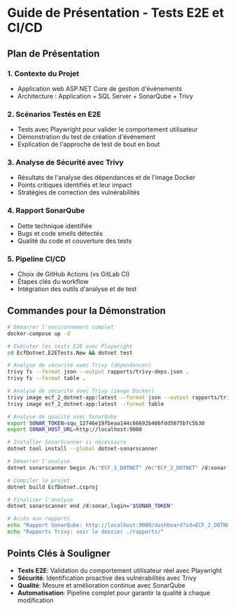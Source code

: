 # Guide de Présentation - Tests E2E et CI/CD

## Plan de Présentation 

### 1. Contexte du Projet 
- Application web ASP.NET Core de gestion d'événements
- Architecture : Application + SQL Server + SonarQube + Trivy

### 2. Scénarios Testés en E2E 
- Tests avec Playwright pour valider le comportement utilisateur
- Démonstration du test de création d'événement
- Explication de l'approche de test de bout en bout

### 3. Analyse de Sécurité avec Trivy 
- Résultats de l'analyse des dépendances et de l'image Docker
- Points critiques identifiés et leur impact
- Stratégies de correction des vulnérabilités

### 4. Rapport SonarQube 
- Dette technique identifiée
- Bugs et code smells détectés
- Qualité du code et couverture des tests

### 5. Pipeline CI/CD 
- Choix de GitHub Actions (vs GitLab CI)
- Étapes clés du workflow
- Intégration des outils d'analyse et de test

## Commandes pour la Démonstration

```bash
# Démarrer l'environnement complet
docker-compose up -d

# Exécuter les tests E2E avec Playwright
cd EcfDotnet.E2ETests.New && dotnet test

# Analyse de sécurité avec Trivy (dépendances)
trivy fs --format json --output rapports/trivy-deps.json .
trivy fs --format table .

# Analyse de sécurité avec Trivy (image Docker)
trivy image ecf_2_dotnet-app:latest --format json --output rapports/trivy-image.json
trivy image ecf_2_dotnet-app:latest --format table

# Analyse de qualité avec SonarQube
export SONAR_TOKEN=squ_12746e19fbeaa144c66692b406fdd5075b7c5b30
export SONAR_HOST_URL=http://localhost:9000

# Installer SonarScanner si nécessaire
dotnet tool install --global dotnet-sonarscanner

# Démarrer l'analyse
dotnet sonarscanner begin /k:"ECF_2_DOTNET" /n:"ECF_2_DOTNET" /d:sonar.host.url="$SONAR_HOST_URL" /d:sonar.login="$SONAR_TOKEN"

# Compiler le projet
dotnet build EcfDotnet.csproj

# Finaliser l'analyse
dotnet sonarscanner end /d:sonar.login="$SONAR_TOKEN"

# Accès aux rapports
echo "Rapport SonarQube: http://localhost:9000/dashboard?id=ECF_2_DOTNET"
echo "Rapports Trivy: voir le dossier ./rapports/"
```

## Points Clés à Souligner

- **Tests E2E**: Validation du comportement utilisateur réel avec Playwright
- **Sécurité**: Identification proactive des vulnérabilités avec Trivy
- **Qualité**: Mesure et amélioration continue avec SonarQube
- **Automatisation**: Pipeline complet pour garantir la qualité à chaque modification
